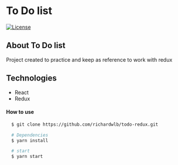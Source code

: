 # To Do list

<p>
  <a href="https://opensource.org/licenses/MIT">
    <img alt="License" src="https://img.shields.io/badge/license-MIT-04D361?style=flat-square">
  </a>
</p>

## About To Do list

Project created to practice and keep as reference to work with redux

## Technologies

- React
- Redux

#### How to use

```sh
  $ git clone https://github.com/richardwlb/todo-redux.git
```

```sh
  # Dependencies
  $ yarn install

  # start
  $ yarn start

```
